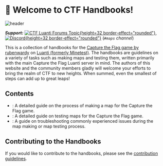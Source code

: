 # 👋 Welcome to CTF Handbooks!
![header](header.png)

***Support:*** [![CTF Luanti Forums Topic](luantiforumlogo.png){height=32 border-effect="rounded"}](https://forum.luanti.org/viewtopic.php?f=10&t=13157), [![Discord](discordlogo.svg){height=32 border-effect="rounded"}](https://discord.gg/vcZTRPX) (*`#maps` channel*)

This is a collection of handbooks for the [Capture the Flag game by rubenwardy](https://github.com/MT-CTF) on [Luanti (formerly Minetest)](https://github.com/minetest/minetest). The handbooks are guidelines on a variety of tasks such as making maps and testing them, written primarily with the main Capture the Flag Luanti server in mind. The authors of this website and the community members gladly will welcome your efforts to bring the realm of CTF to new heights. When summed, even the smallest of steps can add up to great leaps!

## Contents
- [](The-Map-Maker-s-Handbook.md): A detailed guide on the process of making a map for the Capture the Flag game.
- [](The-Map-Tester-s-Handbook.md): A detailed guide on testing maps for the Capture the Flag game.
- [](Troubleshooting.md): A guide on troubleshooting commonly experienced issues during the map making or map testing process.

## Contributing to the Handbooks
If you would like to contribute to the handbooks, please see the [contribution guidelines](https://github.com/CTF-handbooks/ctf-handbooks.github.io/blob/main/CONTRIBUTING.md).

